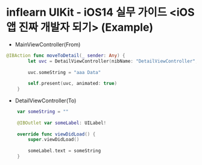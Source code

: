 # inflearn UIKit - iOS14 실무 가이드 <iOS앱 진짜 개발자 되기> (Example)

- MainViewController(From)
``` swift
@IBAction func moveToDetail(_ sender: Any) {
        let uvc = DetailViewController(nibName: "DetailViewController", bundle: nil)
        
        uvc.someString = "aaa Data"
        
        self.present(uvc, animated: true)
    } 
```
- DetailViewController(To)
    
``` swift
    var someString = ""
    
    @IBOutlet var someLabel: UILabel!
    
    override func viewDidLoad() {
        super.viewDidLoad()
        
        someLabel.text = someString
    }
```

